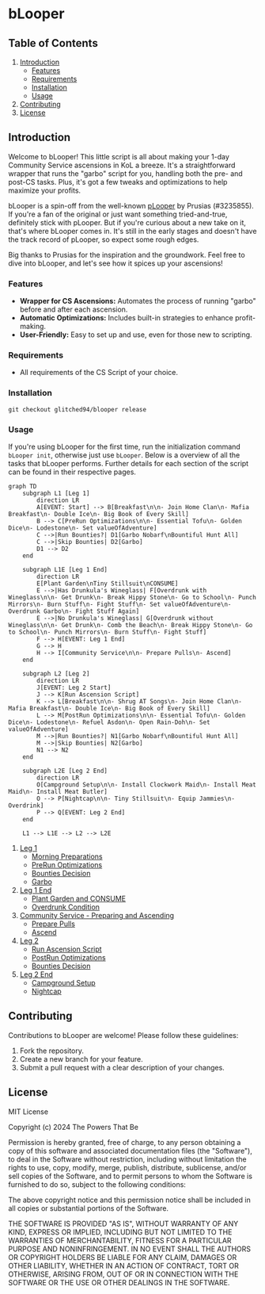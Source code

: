 # bLooper

## Table of Contents

1. [Introduction](#introduction)
   - [Features](#features)
   - [Requirements](#requirements)
   - [Installation](#installation)
   - [Usage](#usage)
2. [Contributing](#contributing)
3. [License](#license)

## Introduction

Welcome to bLooper! This little script is all about making your 1-day Community Service ascensions in KoL a breeze. It's a straightforward wrapper that runs the "garbo" script for you, handling both the pre- and post-CS tasks. Plus, it's got a few tweaks and optimizations to help maximize your profits.

bLooper is a spin-off from the well-known [pLooper](https://github.com/prusias-kol/pLooper) by Prusias (#3235855). If you're a fan of the original or just want something tried-and-true, definitely stick with pLooper. But if you're curious about a new take on it, that's where bLooper comes in. It's still in the early stages and doesn't have the track record of pLooper, so expect some rough edges.

Big thanks to Prusias for the inspiration and the groundwork. Feel free to dive into bLooper, and let's see how it spices up your ascensions!

### Features

- **Wrapper for CS Ascensions:** Automates the process of running "garbo" before and after each ascension.
- **Automatic Optimizations:** Includes built-in strategies to enhance profit-making.
- **User-Friendly:** Easy to set up and use, even for those new to scripting.

### Requirements

- All requirements of the CS Script of your choice.

### Installation

```
git checkout glitched94/blooper release
```

### Usage

If you're using bLooper for the first time, run the initialization command `bLooper init`, otherwise just use `bLooper`.
Below is a overview of all the tasks that bLooper performs. Further details for each section of the script can be found in their respective pages.

```mermaid
graph TD
    subgraph L1 [Leg 1]
        direction LR
        A[EVENT: Start] --> B[Breakfast\n\n- Join Home Clan\n- Mafia Breakfast\n- Double Ice\n- Big Book of Every Skill]
        B --> C[PreRun Optimizations\n\n- Essential Tofu\n- Golden Dice\n- Lodestone\n- Set valueOfAdventure]
        C -->|Run Bounties?| D1[Garbo Nobarf\nBountiful Hunt All]
        C -->|Skip Bounties| D2[Garbo]
        D1 --> D2
    end

    subgraph L1E [Leg 1 End]
        direction LR
        E[Plant Garden\nTiny Stillsuit\nCONSUME]
        E -->|Has Drunkula's Wineglass| F[Overdrunk with Wineglass\n\n- Get Drunk\n- Break Hippy Stone\n- Go to School\n- Punch Mirrors\n- Burn Stuff\n- Fight Stuff\n- Set valueOfAdventure\n- Overdrunk Garbo\n- Fight Stuff Again]
        E -->|No Drunkula's Wineglass| G[Overdrunk without Wineglass\n\n- Get Drunk\n- Comb the Beach\n- Break Hippy Stone\n- Go to School\n- Punch Mirrors\n- Burn Stuff\n- Fight Stuff]
        F --> H[EVENT: Leg 1 End]
        G --> H
        H --> I[Community Service\n\n- Prepare Pulls\n- Ascend]
    end

    subgraph L2 [Leg 2]
        direction LR
        J[EVENT: Leg 2 Start]
        J --> K[Run Ascension Script]
        K --> L[Breakfast\n\n- Shrug AT Songs\n- Join Home Clan\n- Mafia Breakfast\n- Double Ice\n- Big Book of Every Skill]
        L --> M[PostRun Optimizations\n\n- Essential Tofu\n- Golden Dice\n- Lodestone\n- Refuel Asdon\n- Open Rain-Doh\n- Set valueOfAdventure]
        M -->|Run Bounties?| N1[Garbo Nobarf\nBountiful Hunt All]
        M -->|Skip Bounties| N2[Garbo]
        N1 --> N2
    end

    subgraph L2E [Leg 2 End]
        direction LR
        O[Campground Setup\n\n- Install Clockwork Maid\n- Install Meat Maid\n- Install Meat Butler]
        O --> P[Nightcap\n\n- Tiny Stillsuit\n- Equip Jammies\n- Overdrink]
        P --> Q[EVENT: Leg 2 End]
    end

    L1 --> L1E --> L2 --> L2E
```

1. [Leg 1](/docs/leg1.md)
   - [Morning Preparations](/docs/leg1.md#morning-preparations)
   - [PreRun Optimizations](/docs/leg1.md#prerun-optimizations)
   - [Bounties Decision](/docs/leg1.md#bounties-decision)
   - [Garbo](/docs/leg1.md#garbo)
2. [Leg 1 End](/docs/leg1end.md)
   - [Plant Garden and CONSUME](/docs/leg1end.md#plant-garden-and-consume)
   - [Overdrunk Condition](/docs/leg1end.md#overdrunk-condition)
3. [Community Service - Preparing and Ascending](/docs/community-service.md)
   - [Prepare Pulls](/docs/community-service.md#prepare-pulls)
   - [Ascend](/docs/community-service.md#ascend)
4. [Leg 2](/docs/leg2.md)
   - [Run Ascension Script](/docs/leg2.md#run-ascension-script)
   - [PostRun Optimizations](/docs/leg2.md#postrun-optimizations)
   - [Bounties Decision](/docs/leg2.md#bounties-decision)
5. [Leg 2 End](/docs/leg2end.md)
   - [Campground Setup](/docs/leg2-end.md#campground-setup)
   - [Nightcap](/docs/leg2-end.md#nightcap)

## Contributing

Contributions to bLooper are welcome! Please follow these guidelines:

1. Fork the repository.
2. Create a new branch for your feature.
3. Submit a pull request with a clear description of your changes.

## License

MIT License

Copyright (c) 2024 The Powers That Be

Permission is hereby granted, free of charge, to any person obtaining a copy
of this software and associated documentation files (the "Software"), to deal
in the Software without restriction, including without limitation the rights
to use, copy, modify, merge, publish, distribute, sublicense, and/or sell
copies of the Software, and to permit persons to whom the Software is
furnished to do so, subject to the following conditions:

The above copyright notice and this permission notice shall be included in all
copies or substantial portions of the Software.

THE SOFTWARE IS PROVIDED "AS IS", WITHOUT WARRANTY OF ANY KIND, EXPRESS OR
IMPLIED, INCLUDING BUT NOT LIMITED TO THE WARRANTIES OF MERCHANTABILITY,
FITNESS FOR A PARTICULAR PURPOSE AND NONINFRINGEMENT. IN NO EVENT SHALL THE
AUTHORS OR COPYRIGHT HOLDERS BE LIABLE FOR ANY CLAIM, DAMAGES OR OTHER
LIABILITY, WHETHER IN AN ACTION OF CONTRACT, TORT OR OTHERWISE, ARISING FROM,
OUT OF OR IN CONNECTION WITH THE SOFTWARE OR THE USE OR OTHER DEALINGS IN THE
SOFTWARE.
